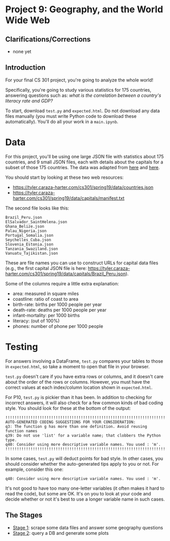 # Project 9: Geography, and the World Wide Web

## Clarifications/Corrections

* none yet

## Introduction

For your final CS 301 project, you're going to analyze the whole
world!

Specifically, you're going to study various statistics for 175
countries, answering questions such as: *what is the correlation
between a country's literacy rate and GDP?*

To start, download `test.py` and `expected.html`.  Do not download any
data files manually (you must write Python code to download these
automatically).  You'll do all your work in a `main.ipynb`.

# Data

For this project, you'll be using one large JSON file with statistics
about 175 countries, and 9 small JSON files, each with details about
the capitals for a subset of those 175 countries.  The data was
adapted from
[here](http://techslides.com/list-of-countries-and-capitals) and
[here](https://www.kaggle.com/fernandol/countries-of-the-world).

You should start by looking at these two web resources:

* https://tyler.caraza-harter.com/cs301/spring19/data/countries.json
* https://tyler.caraza-harter.com/cs301/spring19/data/capitals/manifest.txt

The second file looks like this:

```
Brazil_Peru.json
ElSalvador_SaintHelena.json
Ghana_Belize.json
Palau_Nigeria.json
Portugal_Somalia.json
Seychelles_Cuba.json
Slovenia_Estonia.json
Tanzania_Swaziland.json
Vanuatu_Tajikistan.json
```

These are file names you can use to construct URLs for capital data files (e.g., the first capital JSON file is here: https://tyler.caraza-harter.com/cs301/spring19/data/capitals/Brazil_Peru.json).

Some of the columns require a little extra explanation:
* area: measured in square miles
* coastline: ratio of coast to area
* birth-rate: births per 1000 people per year
* death-rate: deaths per 1000 people per year
* infant-mortality: per 1000 births
* literacy: (out of 100%)
* phones: number of phone per 1000 people

# Testing

For answers involving a DataFrame, `test.py` compares your tables to
those in `expected.html`, so take a moment to open that file in your
browser.

`test.py` doesn't care if you have extra rows or columns, and it
doesn't care about the order of the rows or columns.  However, you
must have the correct values at each index/column location shown in
`expected.html`.

For P10, `test.py` is pickier than it has been.  In addition to
checking for incorrect answers, it will also check for a few common
kinds of bad coding style.  You should look for these at the bottom of
the output:

```
!!!!!!!!!!!!!!!!!!!!!!!!!!!!!!!!!!!!!!!!!!!!!!!!!!!!!!!!!!!!!!!!!!!!!!!!!!!!!!!!
AUTO-GENERATED CODING SUGGESTIONS FOR YOUR CONSIDERATION:
q3: The function g has more than one definition. Avoid reusing function names
q39: Do not use 'list' for a variable name; that clobbers the Python type.
q40: Consider using more descriptive variable names. You used : 'm'.
!!!!!!!!!!!!!!!!!!!!!!!!!!!!!!!!!!!!!!!!!!!!!!!!!!!!!!!!!!!!!!!!!!!!!!!!!!!!!!!!
```

In some cases, `test.py` will deduct points for bad style.  In other
cases, you should consider whether the auto-generated tips apply to
you or not.  For example, consider this one:

```
q40: Consider using more descriptive variable names. You used : 'm'.
```

It's not good to have too many one-letter variables (it often makes it
hard to read the code), but some are OK.  It's on you to look at your
code and decide whether or not it's best to use a longer variable name
in such cases.

## The Stages

* [Stage 1](stage1.md): scrape some data files and answer some geography questions
* [Stage 2](stage2.md): query a DB and generate some plots
